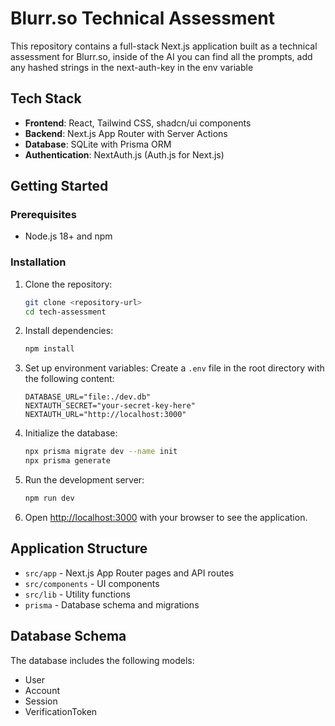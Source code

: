 # Blurr.so Technical Assessment

This repository contains a full-stack Next.js application built as a technical assessment for Blurr.so, inside of the AI you can find all the prompts, add any hashed strings in the next-auth-key in the env variable

## Tech Stack

- **Frontend**: React, Tailwind CSS, shadcn/ui components
- **Backend**: Next.js App Router with Server Actions
- **Database**: SQLite with Prisma ORM
- **Authentication**: NextAuth.js (Auth.js for Next.js)

## Getting Started

### Prerequisites

- Node.js 18+ and npm

### Installation

1. Clone the repository:
   ```bash
   git clone <repository-url>
   cd tech-assessment
   ```

2. Install dependencies:
   ```bash
   npm install
   ```

3. Set up environment variables:
   Create a `.env` file in the root directory with the following content:
   ```
   DATABASE_URL="file:./dev.db"
   NEXTAUTH_SECRET="your-secret-key-here"
   NEXTAUTH_URL="http://localhost:3000"
   ```

4. Initialize the database:
   ```bash
   npx prisma migrate dev --name init
   npx prisma generate
   ```

5. Run the development server:
   ```bash
   npm run dev
   ```

6. Open [http://localhost:3000](http://localhost:3000) with your browser to see the application.

## Application Structure

- `src/app` - Next.js App Router pages and API routes
- `src/components` - UI components
- `src/lib` - Utility functions
- `prisma` - Database schema and migrations

## Database Schema

The database includes the following models:
- User
- Account
- Session
- VerificationToken
